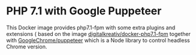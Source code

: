 # PHP 7.1 with Google Puppeteer

This Docker image provides php7.1-fpm with some extra plugins and extensions ( based on the image [digitalkreativ/docker-php7.1-fpm](https://github.com/digitalkreativ/docker-php7.1-fpm) together with [GoogleChrome/puppeteer](https://github.com/GoogleChrome/puppeteer) which is a Node library to control headless Chrome version. 
